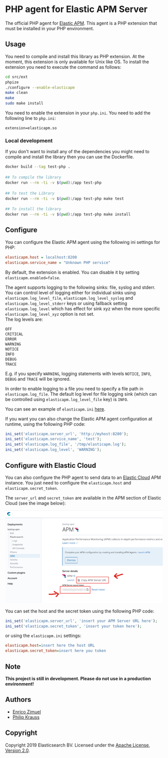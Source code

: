 # PHP agent for Elastic APM Server

The official PHP agent for [Elastic APM](https://www.elastic.co/products/apm).
This agent is a PHP extension that must be installed in your PHP environment.

## Usage

You need to compile and install this library as PHP extension.
At the moment, this extension is only available for Unix like OS.
To install the extension you need to execute the command as follows:

```bash
cd src/ext
phpize
./configure --enable-elasticapm
make clean
make
sudo make install
```

You need to enable the extension in your `php.ini`. You need to add the following
line to `php.ini`:

```
extension=elasticapm.so
```

### Local development

If you don't want to install any of the dependencies you might need to compile and install the library then you can use the Dockerfile.


```bash
docker build --tag test-php .

## To compile the library
docker run --rm -ti -v $(pwd):/app test-php

## To test the Library
docker run --rm -ti -v $(pwd):/app test-php make test

## To install the library
docker run --rm -ti -v $(pwd):/app test-php make install
```

## Configure

You can configure the Elastic APM agent using the following ini settings for PHP:

```ini
elasticapm.host = localhost:8200
elasticapm.service_name = "Unknown PHP service"
```

By default, the extension is enabled. You can disable it by setting `elasticapm.enabled=false`.

The agent supports logging to the following sinks: file, syslog and stderr.
You can control level of logging either for individual sinks using
`elasticapm.log_level_file`, `elasticapm.log_level_syslog` and `elasticapm.log_level_stderr` keys
or using fallback setting `elasticapm.log_level`
which has effect for sink xyz when the more specific `elasticapm.log_level_xyz` option is not set.   
The log levels are:
```
OFF
CRITICAL
ERROR
WARNING
NOTICE
INFO
DEBUG
TRACE
```
E.g. if you specify `WARNING`, logging statements with levels `NOTICE`, `INFO`, `DEBUG` and `TRACE`
will be ignored.

In order to enable logging to a file you need to specify a file path in `elasticapm.log_file`. 
The default log level for file logging sink (which can be controlled using `elasticapm.log_level_file` key)
is `INFO`. 

You can see an example of `elasticapm.ini` [here](src/ext/elasticapm.ini).

If you want you can also change the Elastic APM agent configuration at runtime, using the
following PHP code:

```php
ini_set('elasticapm.server_url', 'http://myhost:8200');
ini_set('elasticapm.service_name', 'test');
ini_set('elasticapm.log_file', '/tmp/elasticapm.log');
ini_set('elasticapm.log_level', 'WARNING');
```

## Configure with Elastic Cloud

You can also configure the PHP agent to send data to an [Elastic Cloud](https://www.elastic.co/cloud/)
APM instance. You just need to configure the `elasticapm.host` and `elasticapm.secret_token`.

The `server_url` and `secret_token` are available in the APM section of Elastic Cloud
(see the image below):

![Elastic Cloud APM configuration](docs/elastic_cloud_apm_config.png)

You can set the host and the secret token using the following PHP code:

```php
ini_set('elasticapm.server_url', 'insert your APM Server URL here');
ini_set('elasticapm.secret_token', 'insert your token here');
```

or using the `elasticapm.ini` settings:

```ini
elasticapm.host=insert here the host URL
elasticapm.secret_token=insert here you token
```

## Note

**This project is still in development. Please do not use in a production environment!**

## Authors

- [Enrico Zimuel](https://www.zimuel.it)
- [Philip Krauss](https://github.com/philkra)

## Copyright

Copyright 2019 Elasticsearch BV.
Licensed under the [Apache License, Version 2.0](LICENSE).
